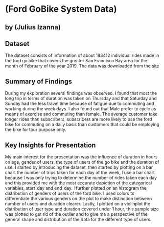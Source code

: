 # (Ford GoBike System Data)
## by (Julius Izanna)


## Dataset
The dataset consists of information of about 183412 individual rides made in the ford go bike that covers the greater San Francisco Bay area for the month of February of the year 2019. The data was downloaded from the [site](https://video.udacity-data.com/topher/2020/October/5f91cf38_201902-fordgobike-tripdata/201902-fordgobike-tripdata.csv.)

## Summary of Findings

During my exploration several findings was observed. I found that most the long trip in terms of duration was taken on Thursday and that Saturday and Sunday had the less travel time because of fatigue due to commuting and working  during the week days. I also found out that Male prefer to cycle as means of exercise and commuting than female. The average customer take longer rides than subscribers, subscribers are more likely to use the ford bike for commuting on a daily basis than customers that could be employing the bike for tour purpose only.

## Key Insights for Presentation

My main interest for the presentation was the influence of duration in hours on age, gender of users, the type of users of the go bike and the duration of use. I started 
by introducing the dataset, then started by plotting on a bar chart the number of trips taken for each day of the week, I use a bar chart because I was only trying to determine the number of rides taken each day and this provided me with the most accurate depiction of the categorical variables, start_day and end_day. I further plotted on an histogram the distribution of genders of users of the ford bike. I used colors to differentiate the various genders on the plot to make distinction between number of users and duration clearer. Lastly, I plotted on a violinplot the distribution of user type and duration covered under 1 hour, this sample size was plotted to get rid of the outlier and to give me a perspective of the general shape and distribution of the data for the different type of users.   